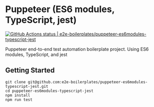 # Puppeteer (ES6 modules, TypeScript, jest)

[![GitHub Actions status | e2e-boilerplates/puppeteer-es6modules-typescript-jest](https://github.com/e2e-boilerplates/puppeteer-es6modules-typescript-jest/workflows/puppeteer-es6modules-typescript-jest/badge.svg)](https://github.com/e2e-boilerplates/puppeteer-es6modules-typescript-jest/actions?workflow=puppeteer-es6modules-typescript-jest)

Puppeteer end-to-end test automation boilerplate project. Using ES6 modules, TypeScript, and jest

## Getting Started

    git clone git@github.com:e2e-boilerplates/puppeteer-es6modules-typescript-jest.git
    cd puppeteer-es6modules-typescript-jest
    npm install
    npm run test
